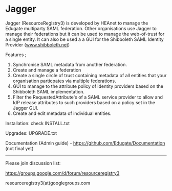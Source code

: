 Jagger
===

Jagger (ResourceRegistry3) is developed by HEAnet to manage the Edugate multiparty SAML federation. Other organisations use Jagger to manage their federations but it can be used to manage the web-of-trust for a single entity. It can also be used a a GUI for the Shibboleth SAML Identity Provider (www.shibboleth.net)

Features ;
1. Synchronise SAML metadata from another federation.
2. Create and manage a federation
3. Create a single circle of trust containing metadata of all entities that your organisation particpates via multiple federations.
4. GUI to manage to the attribute policy of identity providers based on the Shibboleth SAML implementation.
5. Filter the RequestedAttribute's of a SAML service provider to allow and IdP release attributes to such providers based on a policy set in the Jagger GUI.
6. Create and edit metadata of individual entities.


Installation: check INSTALL.txt


Upgrades: UPGRADE.txt


Documentation (Admin guide) - https://github.com/Edugate/Documentation  (not final yet)

----
Please join discussion list:

https://groups.google.com/d/forum/resourceregistry3

resourceregistry3(at)googlegroups.com

